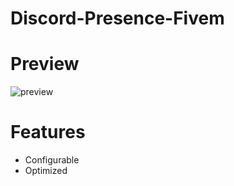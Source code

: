 # **Discord-Presence-Fivem**

# Preview
![preview](https://media.discordapp.net/attachments/1066485981760475137/1209507541663490138/image.png)

# Features
- Configurable
- Optimized

